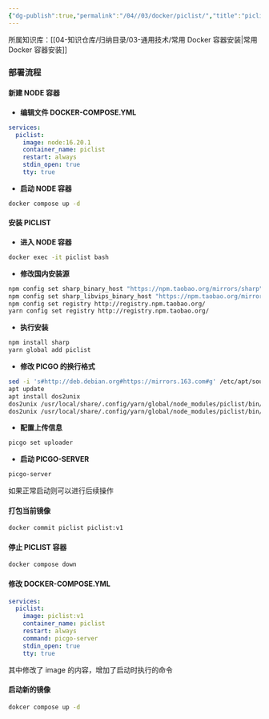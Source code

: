 ```yaml
---
{"dg-publish":true,"permalink":"/04//03/docker/piclist/","title":"piclist 自动图床服务部署","tags":["docker","docker compose"]}
---
```



所属知识库：[[04-知识仓库/归纳目录/03-通用技术/常用 Docker 容器安装\|常用 Docker 容器安装]]

### 部署流程

#### 新建 NODE 容器

- **编辑文件 DOCKER-COMPOSE.YML**

``` yml
services:
  piclist:
    image: node:16.20.1
    container_name: piclist
    restart: always
    stdin_open: true
    tty: true
```

- **启动 NODE 容器**

``` bash
docker compose up -d
```

#### 安装 PICLIST

- **进入 NODE 容器**

```bash
docker exec -it piclist bash
```

- **修改国内安装源**

```bash
npm config set sharp_binary_host "https://npm.taobao.org/mirrors/sharp"
npm config set sharp_libvips_binary_host "https://npm.taobao.org/mirrors/sharp-libvips"
npm config set registry http://registry.npm.taobao.org/
yarn config set registry http://registry.npm.taobao.org/
```

- **执行安装**

```bash
npm install sharp
yarn global add piclist
```

- **修改 PICGO 的换行格式**

```bash
sed -i 's#http://deb.debian.org#https://mirrors.163.com#g' /etc/apt/sources.list # 换源
apt update
apt install dos2unix
dos2unix /usr/local/share/.config/yarn/global/node_modules/piclist/bin/picgo
dos2unix /usr/local/share/.config/yarn/global/node_modules/piclist/bin/picgo-server
```

- **配置上传信息**

```bash
picgo set uploader
```

- **启动 PICGO-SERVER**

```bash
picgo-server
```

如果正常启动则可以进行后续操作

#### 打包当前镜像

``` bash
docker commit piclist piclist:v1
```

#### 停止 PICLIST 容器

``` bash
docker compose down
```

#### 修改 DOCKER-COMPOSE.YML

``` yaml
services:
  piclist:
    image: piclist:v1
    container_name: piclist
    restart: always
    command: picgo-server
    stdin_open: true
    tty: true
```

其中修改了 image 的内容，增加了启动时执行的命令

#### 启动新的镜像

``` bash
dokcer compose up -d
```
